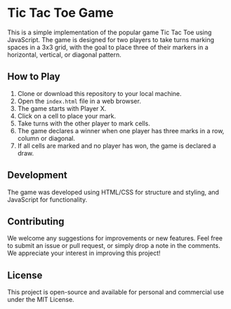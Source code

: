 # Tic Tac Toe Game

This is a simple implementation of the popular game Tic Tac Toe using JavaScript. The game is designed for two players to take turns marking spaces in a 3x3 grid, with the goal to place three of their markers in a horizontal, vertical, or diagonal pattern.

## How to Play

1. Clone or download this repository to your local machine.
2. Open the `index.html` file in a web browser.
3. The game starts with Player X.
4. Click on a cell to place your mark.
5. Take turns with the other player to mark cells.
6. The game declares a winner when one player has three marks in a row, column or diagonal.
7. If all cells are marked and no player has won, the game is declared a draw.

## Development

The game was developed using HTML/CSS for structure and styling, and JavaScript for functionality.

## Contributing

We welcome any suggestions for improvements or new features. Feel free to submit an issue or pull request, or simply drop a note in the comments. We appreciate your interest in improving this project!

## License

This project is open-source and available for personal and commercial use under the MIT License.
